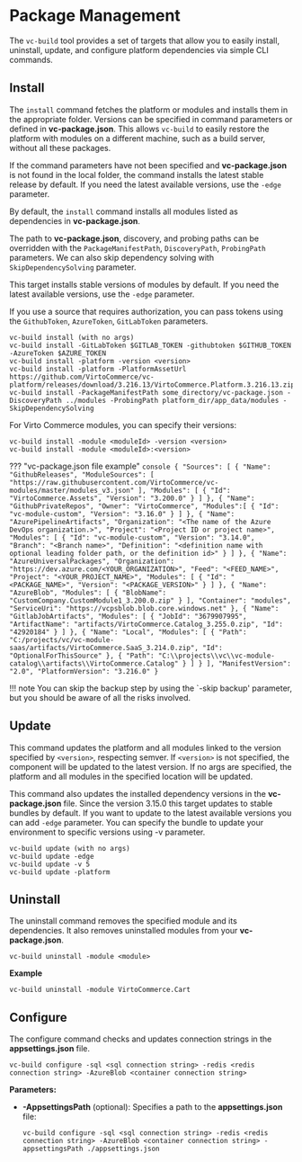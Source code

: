 # Package Management

The `vc-build` tool provides a set of targets that allow you to easily install, uninstall, update, and configure platform dependencies via simple CLI commands.

## Install

The `install` command fetches the platform or modules and installs them in the appropriate folder. Versions can be specified in command parameters or defined in **vc-package.json**. This allows `vc-build` to easily restore the platform with modules on a different machine, such as a build server, without all these packages.

If the command parameters have not been specified and **vc-package.json** is not found in the local folder, the command installs the latest stable release by default. If you need the latest available versions, use the `-edge` parameter.

By default, the `install` command installs all modules listed as dependencies in **vc-package.json**. 

The path to **vc-package.json**, discovery, and probing paths can be overridden with the `PackageManifestPath`, `DiscoveryPath`, `ProbingPath` parameters. We can also skip dependency solving with `SkipDependencySolving` parameter.

This target installs stable versions of modules by default. If you need the latest available versions, use the `-edge` parameter.

If you use a source that requires authorization, you can pass tokens using the `GithubToken`, `AzureToken`, `GitLabToken` parameters.
 
```console
vc-build install (with no args)
vc-build install -GitLabToken $GITLAB_TOKEN -githubtoken $GITHUB_TOKEN -AzureToken $AZURE_TOKEN
vc-build install -platform -version <version>
vc-build install -platform -PlatformAssetUrl https://github.com/VirtoCommerce/vc-platform/releases/download/3.216.13/VirtoCommerce.Platform.3.216.13.zip
vc-build install -PackageManifestPath some_directory/vc-package.json -DiscoveryPath ../modules -ProbingPath platform_dir/app_data/modules -SkipDependencySolving
```

For Virto Commerce modules, you can specify their versions:

```console
vc-build install -module <moduleId> -version <version>
vc-build install -module <moduleId>:<version>
```


??? "vc-package.json file example"
    ```console
    {
      "Sources": [
        {
          "Name": "GithubReleases",
          "ModuleSources": [
            "https://raw.githubusercontent.com/VirtoCommerce/vc-modules/master/modules_v3.json"
          ],
          "Modules": [
            {
              "Id": "VirtoCommerce.Assets",
              "Version": "3.200.0"
            }
          ]
        },
        {
          "Name": "GithubPrivateRepos",
          "Owner": "VirtoCommerce",
          "Modules":[
            {
              "Id": "vc-module-custom",
              "Version": "3.16.0"
            }
          ]
        },
        {
          "Name": "AzurePipelineArtifacts",
          "Organization": "<The name of the Azure DevOps organization.>",
          "Project": "<Project ID or project name>",
          "Modules": [
            {
              "Id": "vc-module-custom",
              "Version": "3.14.0",
              "Branch": "<Branch name>",
              "Definition": "<definition name with optional leading folder path, or the definition id>"
            }
          ]
        },
        {
          "Name": "AzureUniversalPackages",
          "Organization": "https://dev.azure.com/<YOUR_ORGANIZATION>",
          "Feed": "<FEED_NAME>",
          "Project": "<YOUR_PROJECT_NAME>",
          "Modules": [
            {
              "Id": "<PACKAGE_NAME>",
              "Version": "<PACKAGE_VERSION>"
            }
          ]
        },
        {
          "Name": "AzureBlob",
          "Modules": [
            {
              "BlobName": "CustomCompany.CustomModule1_3.200.0.zip"
            }
          ],
          "Container": "modules",
          "ServiceUri": "https://vcpsblob.blob.core.windows.net"
        },
        {
          "Name": "GitlabJobArtifacts",
          "Modules": [
            {
              "JobId": "3679907995",
              "ArtifactName": "artifacts/VirtoCommerce.Catalog_3.255.0.zip",
              "Id": "42920184"
            }
          ]
        },
        {
          "Name": "Local",
          "Modules": [
            {
              "Path": "C:/projects/vc/vc-module-saas/artifacts/VirtoCommerce.SaaS_3.214.0.zip",
              "Id": "OptionalForThisSource"
            },
            {
              "Path": "C:\\projects\\vc\\vc-module-catalog\\artifacts\\VirtoCommerce.Catalog"
            }
          ]
        }
      ],
      "ManifestVersion": "2.0",
      "PlatformVersion": "3.216.0"
    }
    ```


!!! note
    You can skip the backup step by using the `-skip backup' parameter, but you should be aware of all the risks involved. 

## Update

This command updates the platform and all modules linked to the version specified by `<version>`, respecting semver.
If `<version>` is not specified, the component will be updated to the latest version.
If no args are specified, the platform and all modules in the specified location will be updated.

This command also updates the installed dependency versions in the **vc-package.json** file.
Since the version 3.15.0 this target updates to stable bundles by default. If you want to update to the latest available versions you can add `-edge` parameter.
You can specify the bundle to update your environment to specific versions using -v <bundle name> parameter.

```console
vc-build update (with no args)
vc-build update -edge
vc-build update -v 5
vc-build update -platform
```

## Uninstall

The uninstall command removes the specified module and its dependencies. It also removes uninstalled modules from your **vc-package.json**.

```console
vc-build uninstall -module <module>
```

**Example**
```console
vc-build uninstall -module VirtoCommerce.Cart
```

## Configure

The configure command checks and updates connection strings in the **appsettings.json** file.

```console
vc-build configure -sql <sql connection string> -redis <redis connection string> -AzureBlob <container connection string>
```

**Parameters:**

* **-AppsettingsPath** (optional): Specifies a path to the **appsettings.json** file:

    ```console
    vc-build configure -sql <sql connection string> -redis <redis connection string> -AzureBlob <container connection string> -appsettingsPath ./appsettings.json
    ```